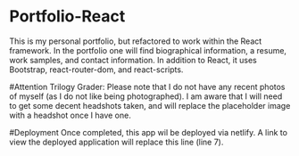 # Portfolio-React

This is my personal portfolio, but refactored to work within the React framework. In the portfolio one will find biographical information, a resume, work samples, and contact information. 
In addition to React, it uses Bootstrap, react-router-dom, and react-scripts.

#Attention Trilogy Grader: 
Please note that I do not have any recent photos of myself (as I do not like being photographed). I am aware that I will need to get some decent headshots taken, and will replace the placeholder image with a headshot once I have one. 

#Deployment
Once completed, this app wil be deployed via netlify. A link to view the deployed application will replace this line (line 7). 
